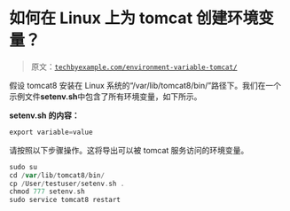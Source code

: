 # 如何在 Linux 上为 tomcat 创建环境变量？

> 原文：[`techbyexample.com/environment-variable-tomcat/`](https://techbyexample.com/environment-variable-tomcat/)

假设 tomcat8 安装在 Linux 系统的“/var/lib/tomcat8/bin/”路径下。我们在一个示例文件**setenv.sh**中包含了所有环境变量，如下所示。

**setenv.sh 的内容：**

```go
export variable=value
```

请按照以下步骤操作。这将导出可以被 tomcat 服务访问的环境变量。

```go
sudo su 
cd /var/lib/tomcat8/bin/
cp /User/testuser/setenv.sh .      
chmod 777 setenv.sh
sudo service tomcat8 restart 
```
